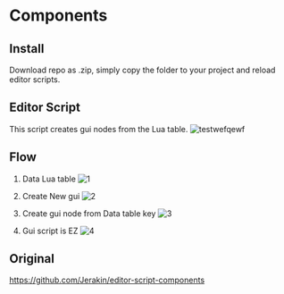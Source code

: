 # Components

## Install
Download repo as .zip, simply copy the folder to your project and reload editor scripts.

## Editor Script
This script creates gui nodes from the Lua table.
![testwefqewf](https://user-images.githubusercontent.com/38267288/170486707-c8837234-4c60-48a3-a457-99b6d1ae2f03.gif)

## Flow
1. Data Lua table
![1](https://user-images.githubusercontent.com/38267288/170488455-843758f5-30b6-4fec-a6dd-dd313f15e024.jpg)

2. Create New gui
![2](https://user-images.githubusercontent.com/38267288/170488628-47a2707c-ce6a-4605-a7a0-7b22941fade4.jpg)

3. Create gui node from Data table key
![3](https://user-images.githubusercontent.com/38267288/170488726-69fb431d-1768-4c35-9967-fc18c1695536.jpg)

4. Gui script is EZ
![4](https://user-images.githubusercontent.com/38267288/170488785-d8147170-e4af-4b04-93cf-93ffb6980530.jpg)

## Original
https://github.com/Jerakin/editor-script-components
